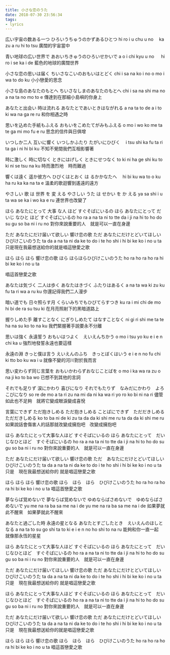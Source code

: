 ```yaml
---
title: 小さな恋のうた
date: 2018-07-30 23:56:34
tags:
- lyrics
---
```



広い宇宙の数ある一つ 
ひろいうちゅうのかずあるひとつ
hi ro i u chu u no　 
ka zu a ru hi to tsu
廣闊的宇宙當中

青い地球の広い世界で
あおいちきゅうのひろいせかいで
a o i chi kyu u no 　
hi ro i se ka i de
藍色的地球的廣闊世界

小さな恋の思いは届く 
ちいさなこいのおもいはとどく
chi i sa na ko i no 
o mo i wa to do ku
小小戀愛的思念

小さな島のあなたのもとへ
ちいさなしまのあなたのもとへ
chi i sa na shi ma no 
a na ta no mo to e
傳達到在那細小島嶼的你身上

あなたと出会い 時は流れる 
あなたとであいときはながれる
a na ta to de a i 
to ki wa na ga re ru
和你相遇之時

思いを込めた手紙もふえる
おもいをこめたてがみもふえる
o mo i wo ko me ta 
te ga mi mo fu e ru
思念的信件與日俱增

いつしか二人    互いに響く
いつしかふたり  たがいにひびく　
i tsu shi ka fu ta ri 
ta ga i ni hi bi ku
不知不覺間我們互相影響著

時に激しく 時に切なく
ときにはげしく ときにせつなく
to ki ni ha ge shi ku 
to ki ni se tsu na ku
時而激烈地　時而難過

響くは遠く        遥か彼方へ
ひびくはとおく  は るかかなたへ　
hi bi ku wa to o ku 
ha ru ka ka na ta e
溫柔的歌迴響到遙遠的遠方

やさしい   歌    は  世界    を 変 える
やさしい   うた   は  せかい  を か える
ya sa shi i u ta wa 
se ka i wo ka e ru
連世界也改變了

ほら あなたにとって 大事   な人   ほど  すぐそばにいるの
ほら あなたにとって だいじ  なひと  ほど   すぐそばにいるの
ho ra a na ta ni to tte 
da i ji na hi to ho do 
su gu so ba ni i ru no
對你來說重要的人　就是可以一直在身邊

ただ あなたにだけ届いて欲しい 響け恋の歌
ただ あなたにだけとどいてほしいひびけこいのうた
ta da a na ta ni da ke 
to do i te ho shi i 
hi bi ke ko i no u ta
只是現在我最想送給你的就是唱這戀愛之歌

ほら ほら ほら 響け恋の歌
ほら ほらほらひびけこいのうた
ho ra ho ra ho ra 
hi bi ke ko i no u ta

唱這首戀愛之歌





あなたは気づく 二人は歩く
あなたはきづく ふたりはあるく
a na ta wa ki zu ku 
fu ta ri wa a ru ku
你還記得我們二人漫步

暗い道でも 日々照らす月
くらいみちでもひびてらすつき
ku ra i mi chi de mo 
hi bi de ra su tsu ki
在月亮照射下的黑暗道路上

握りしめた手 離すことなく
にぎりしめたて はなすことなく
ni gi ri shi me ta te 
ha na su ko to na ku
我們緊握著手說要永不分離

思いは強く 永遠誓う
おもいはつよく　えいえんちかう
o mo i tsu yo ku 
e i e n chi ka u
強烈地發誓永遠也要這樣

永遠の淵 きっと僕は言う 
えいえんのふち　きっとぼくはいう
e i e n no fu chi 
ki tto bo ku wa i u
就像不變的河川對於我而言

思い変わらず同じ言葉を
おもいかわらずおなじことばを
o mo i ka wa ra zu 
o na ji ko to ba wo
已想不到其他的言詞

それでも足りず 涙にかわり 喜びになり
それでもたりず　なみだにかわり　よろこびになり
so re de mo a ta ri zu 
na mi da ni ka wa ri 
yo ro ko bi ni na ri
儘管如此也不足夠　就將它變成眼淚變成喜悅

言葉にできず ただ抱きしめる ただ抱きしめる
ことばにできず　ただだきしめる　ただだきしめる
ko to ba ni de ki zu 
ta da da ki shi me ru 
ta da da ki shi me ru
如果說話會傷害人的話那就改變成擁抱吧　改變成擁抱吧

ほら あなたにとって大事な人ほど すぐそばにいるの
ほら あなたにとって　だいじなひとほど　すぐそばにいるの
ho ra a na ta ni to tte 
da i ji na hi to ho do 
su gu so ba ni i ru no
對你來說重要的人　就是可以一直在身邊

ただ あなたにだけ届いて欲しい 響け恋の歌
ただ　あなたにだけとどいてほしい　ひびけこいのうた
ta da a na ta ni da ke 
to do i te ho shi i 
hi bi ke ko i no u ta
只是　現在我最想送給你的  就是唱這戀愛之歌

ほら ほら ほら 響け恋の歌
ほら　ほら　ほら　ひびけこいのうた
ho ra ho ra ho ra 
hi bi ke ko i no u ta
唱這首戀愛之歌


夢ならば覚めないで 夢ならば覚めないで
ゆめならばさめないで　ゆめならばさめないで
yu me na ra ba sa me na i de 
yu me na ra ba sa me na i de
如果夢就此不醒來　如果夢就此不醒來

あなたと過ごした時 永遠の星となる
あなたとすごしたとき　えいえんのほしとなる
a na ta to su go shi ta to ki 
e i e n no ho shi to na ru
能夠和你一直一起　就像那永恆的星星


ほら あなたにとって大事な人ほど すぐそばにいるの
ほら あなたにとって　だいじなひとほど　すぐそばにいるの
ho ra a na ta ni to tte 
da i ji na hi to ho do 
su gu so ba ni i ru no
對你來說重要的人　就是可以一直在身邊

ただ あなたにだけ届いてほしい 響け恋の歌
ただ あなたにだけとどいてほしい　ひびけこいのうた
ta da a na ta ni da ke 
to do i te ho shi i 
hi bi ke ko i no u ta
只是　現在我最想送給你的  就是唱這戀愛之歌

ほら あなたにとって大事な人ほど すぐそばにいるの
ほら あなたにとって　だいじなひとほど　すぐそばにいるの
ho ra a na ta ni to tte 
da i ji na hi to ho do 
su gu so ba ni i ru no
對你來說重要的人　就是可以一直在身邊

ただ あなたにだけ届いて欲しい 響け恋の歌
ただ あなたにだけとどいてほしいひびけこいのうた
ta da a na ta ni da ke 
to do i te ho shi i 
hi bi ke ko i no u ta
只是　現在我最想送給你的就是唱這戀愛之歌

ほら ほら ほら 響け恋の歌
ほら　ほら　ほら　ひびけこいのうた
ho ra ho ra ho ra 
hi bi ke ko i no u ta
唱這首戀愛之歌

